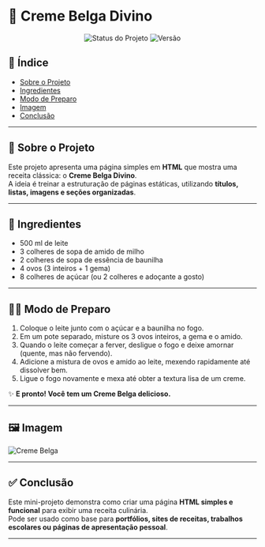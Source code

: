 # 🍮 Creme Belga Divino

<p align="center">
  <img src="https://img.shields.io/badge/status-concluído-green?style=for-the-badge" alt="Status do Projeto">
  <img src="https://img.shields.io/badge/versão-final-blue?style=for-the-badge" alt="Versão">
</p>

## 📌 Índice

- [Sobre o Projeto](#-sobre-o-projeto)
- [Ingredientes](#-ingredientes)
- [Modo de Preparo](#-modo-de-preparo)
- [Imagem](#-imagem)
- [Conclusão](#-conclusão)

---

## 🧠 Sobre o Projeto

Este projeto apresenta uma página simples em **HTML** que mostra uma receita clássica: o **Creme Belga Divino**.  
A ideia é treinar a estruturação de páginas estáticas, utilizando **títulos, listas, imagens e seções organizadas**.

---

## 🥛 Ingredientes

- 500 ml de leite  
- 3 colheres de sopa de amido de milho  
- 2 colheres de sopa de essência de baunilha  
- 4 ovos (3 inteiros + 1 gema)  
- 8 colheres de açúcar (ou 2 colheres e adoçante a gosto)  

---

## 👩‍🍳 Modo de Preparo

1. Coloque o leite junto com o açúcar e a baunilha no fogo.  
2. Em um pote separado, misture os 3 ovos inteiros, a gema e o amido.  
3. Quando o leite começar a ferver, desligue o fogo e deixe amornar (quente, mas não fervendo).  
4. Adicione a mistura de ovos e amido ao leite, mexendo rapidamente até dissolver bem.  
5. Ligue o fogo novamente e mexa até obter a textura lisa de um creme.  

✨ **E pronto! Você tem um Creme Belga delicioso.**

---

## 🖼️ Imagem

![Creme Belga](img/creme-belga.jpg)

---

## ✅ Conclusão

Este mini-projeto demonstra como criar uma página **HTML simples e funcional** para exibir uma receita culinária.  
Pode ser usado como base para **portfólios, sites de receitas, trabalhos escolares ou páginas de apresentação pessoal**.

---
